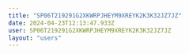 ```yaml
---
title: "SP06T219291G2XKWRPJHEYM9XREYK2K3K32JZ7JZ"
date: 2024-04-23T12:13:47.933Z
user: SP06T219291G2XKWRPJHEYM9XREYK2K3K32JZ7JZ
layout: "users"
---
```

    